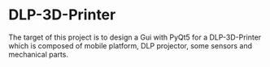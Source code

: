 # DLP-3D-Printer
The target of this project is to design a Gui with PyQt5 for a DLP-3D-Printer which is composed of mobile platform, DLP projector, some sensors and mechanical parts.
